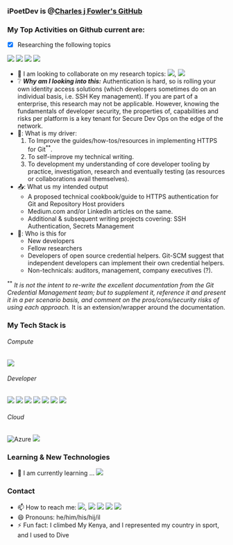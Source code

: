<!--
    **iPoetDev/Ipoetdev** is a ✨ _special_ ✨ repository because its `README.md` (this file) appears on your GitHub profile.
-->

### iPoetDev is @[Charles j Fowler's GitHub](https://github.com/iPoetDev)

### My Top Activities on Github current are:

- [x] Researching the following topics

![](https://badgen.net/badge/Git/Git%20Credential%20Helpers?icon=git&label) ![](https://badgen.net/badge/GitHub/Git%20Credential%20Helpers?icon=github&label) ![](https://badgen.net/badge/GitLab/Git%20Credential%20Helpers?icon=gitlab&label) ![](https://badgen.net/badge/Bitbucket/Git%20Credential%20Helpers?icon=bitbucket&label)

- 👯 I am looking to collaborate on my research topics: ![](https://badgen.net/badge/Git/Git%20Credential%20Helpers?icon=git&label), ![](https://badgen.net/badge/Repositories/HTTPS%20Authentication?icon=&label)
- ❔ ***Why am I looking into this:*** Authentication is hard, so is rolling your own identity access solutions (which developers sometimes do on an individual basis, i.e. SSH Key management). If you are part of a enterprise, this research may not be applicable. However, knowing the fundamentals of developer security, the properties of, capabilities and risks per platform is a key tenant for Secure Dev Ops on the edge of the network.
- 🚗: What is my driver:
    1. To Improve the guides/how-tos/resources in implementing HTTPS for Git<sup>**</sup>.
    2. To self-improve my technical writing.
    3. To development my understanding of core developer tooling by practice, investigation, research and eventually testing (as resources or collaborations avail themselves).
- 📤: What us my intended output
  - A proposed technical cookbook/guide to HTTPS authentication for Git and Repository Host providers
  - Medium.com and/or LinkedIn articles on the same.
  - Additional & subsequent writing projects covering: SSH Authentication, Secrets Management
- 🎤: Who is this for
  - New developers
  - Fellow researchers
  - Developers of open source credential helpers. Git-SCM suggest that independent developers can implement their own credential helpers.
  - Non-technicals: auditors, management, company executives (?).

<sup>**</sup> *It is not the intent to re-write the excellent documentation from the Git Credential Management team; but to supplement it, reference it and present it in a per scenario basis, and comment on the pros/cons/security risks of using each approach.* It is an extension/wrapper around the documentation.

### My Tech Stack is

###### Compute
![](https://badgen.net/badge/icon/windows?icon=windows&label)

###### Developer
![](https://badgen.net/badge/icon/git?icon=git&label) ![](https://badgen.net/badge/icon/github?icon=github&label) ![](https://badgen.net/badge/icon/gitlab?icon=gitlab&label) ![](https://badgen.net/badge/icon/jira?icon=jira&label) ![](https://badgen.net/badge/icon/maven?icon=maven&label) ![](https://badgen.net/badge/icon/nuget?icon=nuget&label) ![](https://badgen.net/badge/icon/terminal?icon=terminal&label)

###### Cloud
![](https://badgen.net/badge/Azure/azure%20fundamentals?icon=azure&label  "Azure") ![](https://badgen.net/badge/AWS/aws?icon=amazonaws&label)



### Learning & New Technologies

- 🌱 I am currently learning ... ![](https://badgen.net/badge/icon/git?icon=git&label)


### Contact
- 📫 How to reach me: [![](https://badgen.net/badge/icon/Charles%20J%20Fowler?icon=linktree&label=linktree)](https://linktr.ee/charlesjfowler), ![](https://badgen.net/badge/icon/discord?icon=discord&label) ![](https://badgen.net/badge/icon/slack?icon=slack&label) ![](https://badgen.net/badge/icon/telegram?icon=telegram&label) ![](https://badgen.net/badge/icon/twitter?icon=twitter&label)
- 😄 Pronouns: he/him/his/hij/il
- ⚡ Fun fact: I climbed My Kenya, and I represented my country in sport, and I used to Dive

<!--

Here are some ideas to get you started:

- 🔭 I’m currently working on ...
- 🌱 I’m currently learning ...
- 🤔 I’m looking for help with ...
- 💬 Ask me about ...
- ⚡ Fun fact: ...
-->
